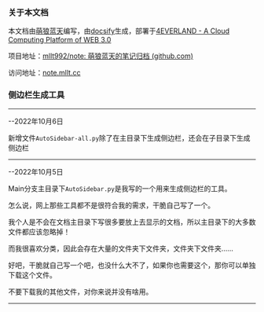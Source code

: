 ### 关于本文档

本文档由[萌狼蓝天](https://space.bilibili.com/104330271)编写，由[docsify](https://docsify.js.org/#/)生成，部署于[4EVERLAND - A Cloud Computing Platform of WEB 3.0](https://4everland.org/)

项目地址：[mllt992/note: 萌狼蓝天的笔记归档 (github.com)](https://github.com/mllt992/note)

访问地址：[note.mllt.cc](note.mllt.cc)



### 侧边栏生成工具

<hr>

--2022年10月6日

新增文件`AutoSidebar-all.py`除了在主目录下生成侧边栏，还会在子目录下生成侧边栏

<hr>

--2022年10月5日

Main分支主目录下`AutoSidebar.py`是我写的一个用来生成侧边栏的工具。

怎么说，网上那些工具都不是很符合我的需求，干脆自己写了一个。

我个人是不会在文档主目录下写很多要放上去显示的文档，所以主目录下的大多数文件都应该忽略掉！

而我很喜欢分类，因此会存在大量的文件夹下文件夹，文件夹下文件夹……

好吧，干脆就自己写一个吧，也没什么大不了，如果你也需要这个，那你可以单独下载这个文件。

不要下载我的其他文件，对你来说并没有啥用。

<hr>
